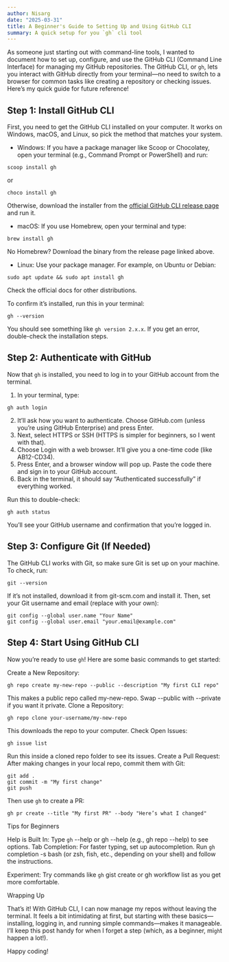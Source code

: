 ```yaml
---
author: Nisarg
date: "2025-03-31"
title: A Beginner's Guide to Setting Up and Using GitHub CLI
summary: A quick setup for you `gh` cli tool
---
```


As someone just starting out with command-line tools, I wanted to document how to set up, configure, and use the GitHub CLI (Command Line Interface)
for managing my GitHub repositories. The GitHub CLI, or `gh`, lets you interact with GitHub directly from
your terminal—no need to switch to a browser for common tasks like creating a repository or checking issues.
Here’s my quick guide for future reference!

## Step 1: Install GitHub CLI

First, you need to get the GitHub CLI installed on your computer. It works on Windows, macOS, and Linux, so pick the method that matches your system.

- Windows: If you have a package manager like Scoop or Chocolatey, open your terminal (e.g., Command Prompt or PowerShell) and run:

```
scoop install gh
```

or

```
choco install gh
```

Otherwise, download the installer from the [official GitHub CLI release page](https://github.com/cli/cli/releases) and run it.

- macOS: If you use Homebrew, open your terminal and type:

```
brew install gh
```

No Homebrew? Download the binary from the release page linked above.

- Linux: Use your package manager. For example, on Ubuntu or Debian:

```
sudo apt update && sudo apt install gh
```

Check the official docs for other distributions.

To confirm it’s installed, run this in your terminal:

```
gh --version
```

You should see something like `gh version 2.x.x`. If you get an error, double-check the installation steps.

## Step 2: Authenticate with GitHub

Now that `gh` is installed, you need to log in to your GitHub account from the terminal.

1. In your terminal, type:

```
gh auth login
```

2. It’ll ask how you want to authenticate. Choose GitHub.com (unless you’re using GitHub Enterprise) and press Enter.
3. Next, select HTTPS or SSH (HTTPS is simpler for beginners, so I went with that).
4. Choose Login with a web browser. It’ll give you a one-time code (like AB12-CD34).
5. Press Enter, and a browser window will pop up. Paste the code there and sign in to your GitHub account.
6. Back in the terminal, it should say “Authenticated successfully” if everything worked.

Run this to double-check:

```
gh auth status
```

You’ll see your GitHub username and confirmation that you’re logged in.

## Step 3: Configure Git (If Needed)

The GitHub CLI works with Git, so make sure Git is set up on your machine. To check, run:

```
git --version
```

If it’s not installed, download it from git-scm.com and install it. Then, set your Git username and email (replace with your own):

```
git config --global user.name "Your Name"
git config --global user.email "your.email@example.com"
```

## Step 4: Start Using GitHub CLI

Now you’re ready to use `gh`! Here are some basic commands to get started:

Create a New Repository:

```
gh repo create my-new-repo --public --description "My first CLI repo"
```

This makes a public repo called my-new-repo. Swap --public with --private if you want it private.
Clone a Repository:

```
gh repo clone your-username/my-new-repo
```

This downloads the repo to your computer.
Check Open Issues:

```
gh issue list
```

Run this inside a cloned repo folder to see its issues.
Create a Pull Request: After making changes in your local repo, commit them with Git:

```
git add .
git commit -m "My first change"
git push
```

Then use `gh` to create a PR:

```
gh pr create --title "My first PR" --body "Here’s what I changed"

```

Tips for Beginners

Help is Built In: Type `gh` --help or gh <command> --help (e.g., gh repo --help) to see options.
Tab Completion: For faster typing, set up autocompletion. Run `gh` completion -s bash (or zsh, fish, etc.,
depending on your shell) and follow the instructions.

Experiment: Try commands like `gh` gist create or gh workflow list as you get more comfortable.

Wrapping Up

That’s it! With GitHub CLI, I can now manage my repos without leaving the terminal. It feels a bit intimidating at first, but starting with these basics—installing, logging in, and running simple commands—makes it manageable. I’ll keep this post handy for when I forget a step (which, as a beginner, mi`gh`t happen a lot!).

Happy coding!
